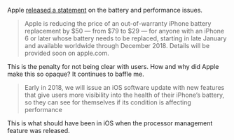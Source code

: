 Apple [released a statement](https://www.apple.com/iphone-battery-and-performance/) on the battery and performance issues.

> Apple is reducing the price of an out-of-warranty iPhone battery replacement by $50 — from $79 to $29 — for anyone with an iPhone 6 or later whose battery needs to be replaced, starting in late January and available worldwide through December 2018. Details will be provided soon on apple.com.

This is the penalty for not being clear with users. How and why did Apple make this so opaque? It continues to baffle me.

> Early in 2018, we will issue an iOS software update with new features that give users more visibility into the health of their iPhone’s battery, so they can see for themselves if its condition is affecting performance

This is what should have been in iOS when the processor management feature was released.
